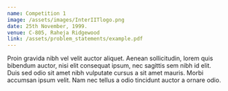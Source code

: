 ```yaml
---
name: Competition 1
image: /assets/images/InterIITlogo.png
date: 25th November, 1999.
venue: C-805, Raheja Ridgewood
link: /assets/problem_statements/example.pdf
---
```

Proin gravida nibh vel velit auctor aliquet. Aenean sollicitudin, lorem quis bibendum auctor, nisi elit consequat ipsum, nec sagittis sem nibh id elit. Duis sed odio sit amet nibh vulputate cursus a sit amet mauris. Morbi accumsan ipsum velit. Nam nec tellus a odio tincidunt auctor a ornare odio.
